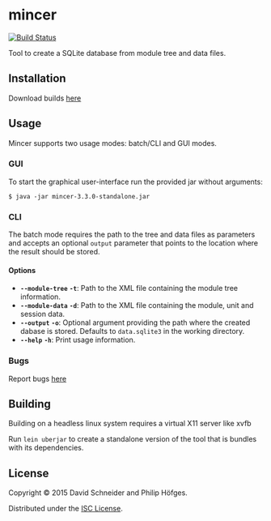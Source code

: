 # mincer

[![Build Status](https://travis-ci.org/plues/mincer.svg)](https://travis-ci.org/plues/mincer)

Tool to create a SQLite database from module tree and data files.

## Installation

Download builds [here](http://www3.hhu.de/stups/downloads/plues/mincer/)

## Usage

Mincer supports two usage modes: batch/CLI and GUI modes.

### GUI

To start the graphical user-interface run the provided jar without arguments:

```
$ java -jar mincer-3.3.0-standalone.jar
```

### CLI

The batch mode requires the path to the tree and data files as parameters and
accepts an optional `output` parameter that points to the location where the
result should be stored.

#### Options

* **`--module-tree`** **`-t`**: Path to the XML file containing the module tree information.
* **`--module-data`** **`-d`**: Path to the XML file containing the module, unit and session data.
* **`--output`** **`-o`**: Optional argument providing the path where the created dabase is stored. Defaults to `data.sqlite3` in the working directory.
* **`--help`** **`-h`**: Print usage information.
 
### Bugs

Report bugs [here](https://github.com/plues/mincer/issues)

## Building

Building on a headless linux system requires a virtual X11 server like xvfb

Run `lein uberjar` to create a standalone version of the tool that is bundles
with its dependencies.

## License

Copyright © 2015 David Schneider and Philip Höfges.

Distributed under the [ISC License](LICENSE).
